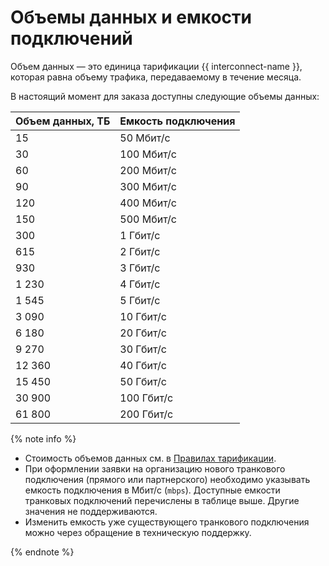 # Объемы данных и емкости подключений

Объем данных — это единица тарификации {{ interconnect-name }}, которая равна объему трафика, передаваемому в течение месяца.

В настоящий момент для заказа доступны следующие объемы данных:

Объем данных, ТБ | Емкость подключения
---------------- | -------------------
15	             | 50 Мбит/с
30	             | 100 Мбит/с
60	             | 200 Мбит/с
90	             | 300 Мбит/с
120	             | 400 Мбит/с
150	             | 500 Мбит/с
300	             | 1 Гбит/с
615	             | 2 Гбит/с
930	             | 3 Гбит/с
1 230             | 4 Гбит/с
1 545             | 5 Гбит/с
3 090             | 10 Гбит/с
6 180             | 20 Гбит/с
9 270             | 30 Гбит/с
12 360            | 40 Гбит/с
15 450            | 50 Гбит/с
30 900            | 100 Гбит/с
61 800            | 200 Гбит/с

{% note info %}

* Стоимость объемов данных см. в [Правилах тарификации](../pricing.md).
* При оформлении заявки на организацию нового транкового подключения (прямого или партнерского) необходимо указывать емкость подключения в Мбит/с (`mbps`). Доступные емкости транковых подключений перечислены в таблице выше. Другие значения не поддерживаются.
* Изменить емкость уже существующего транкового подключения можно через обращение в техническую поддержку.

{% endnote %}
